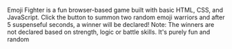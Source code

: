 Emoji Fighter is a fun browser-based game built with basic HTML, CSS, and JavaScript.
Click the button to summon two random emoji warriors and after 5 suspenseful seconds, a winner will be declared!
Note: The winners are not declared based on strength, logic or battle skills. It's purely fun and random
